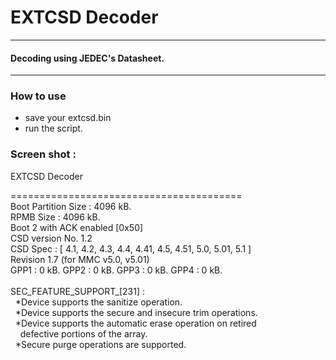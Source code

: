 # EXTCSD Decoder



------------

#### Decoding using JEDEC's Datasheet.

------------



### [](#header-3)How to use


*   save your extcsd.bin
*   run the script.


### [](#header-3) Screen shot :



EXTCSD Decoder

========================================<br>
Boot Partition Size : 4096 kB.<br>
RPMB Size : 4096 kB.<br>
Boot 2 with ACK enabled [0x50]<br>
CSD version No. 1.2  <br>
CSD Spec  : [ 4.1, 4.2, 4.3, 4.4, 4.41, 4.5, 4.51, 5.0, 5.01, 5.1 ] <br>
Revision 1.7 (for MMC v5.0, v5.01) <br>
GPP1 : 0 kB. GPP2 : 0 kB. GPP3 : 0 kB. GPP4 : 0 kB. <br>
<br>
SEC_FEATURE_SUPPORT_[231] :<br>
&nbsp; *Device supports the sanitize operation.<br>
&nbsp; *Device supports the secure and insecure trim operations.<br>
&nbsp; *Device supports the automatic erase operation on retired  <br>
&nbsp;&nbsp;&nbsp;&nbsp;defective portions of the array.<br>
&nbsp; *Secure purge operations are supported.<br>



